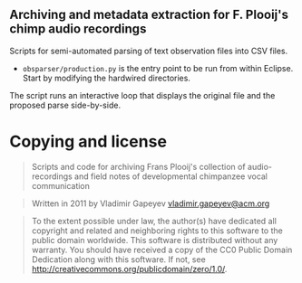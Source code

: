 Archiving and metadata extraction for F. Plooij's chimp audio recordings
---------

Scripts for semi-automated parsing of text observation files into CSV files. 

* ``obsparser/production.py`` is the entry point to be run from within Eclipse. 
  Start by modifying the hardwired directories. 
  
The script runs an interactive loop that displays the original file and the proposed parse side-by-side. 

Copying and license
===================

> Scripts and code for archiving Frans Plooij's collection of audio-recordings and field notes of developmental chimpanzee vocal communication 

> Written in 2011 by Vladimir Gapeyev <vladimir.gapeyev@acm.org>

> To the extent possible under law, the author(s) have dedicated all copyright and related and neighboring rights to this software to the public domain worldwide. This software is distributed without any warranty.
You should have received a copy of the CC0 Public Domain Dedication along with this software. If not, see <http://creativecommons.org/publicdomain/zero/1.0/>.
